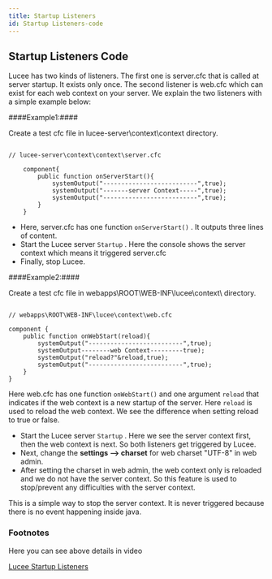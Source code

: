 ```yaml
---
title: Startup Listeners
id: Startup Listeners-code
---
```

## Startup Listeners Code ##

Lucee has two kinds of listeners. The first one is server.cfc that is called at server startup. It exists only once. The second listener is web.cfc which can exist for each web context on your server. We explain the two listeners with a simple example below:

####Example1:####

Create a test cfc file in lucee-server\context\context directory.  

```lucee

// lucee-server\context\context\server.cfc

	component{
		public function onServerStart(){
			systemOutput("--------------------------",true);
			systemOutput("-------server Context-----",true);
			systemOutput("--------------------------",true);
		}
	}
```

* Here, server.cfc has one function ``onServerStart()`` . It outputs three lines of content.
* Start the Lucee server ``Startup`` . Here the console shows the server context which means it triggered server.cfc
* Finally, stop Lucee.

####Example2:####

Create a test cfc file in webapps\ROOT\WEB-INF\lucee\context\ directory.  

```lucee

// webapps\ROOT\WEB-INF\lucee\context\web.cfc

component {
	public function onWebStart(reload){
		systemOutput("--------------------------",true);
		systemOutput--------web Context---------true);
		systemOutput("reload?"&reload,true);
		systemOutput("--------------------------",true);
	}
}
```

Here web.cfc has one function ``onWebStart()`` and one argument ``reload`` that indicates if the web context is a new startup of the server. Here ``reload`` is used to reload the web context. We see the difference when setting reload to true or false. 

* Start the Lucee server ``Startup`` . Here we see the server context first, then the web context is next. So both listeners get triggered by Lucee.
* Next, change the **settings --> charset** for web charset "UTF-8" in web admin.
* After setting the charset in web admin, the web context only is reloaded and we do not have the server context. So this feature is used to stop/prevent any difficulties with the server context.

This is a simple way to stop the server context. It is never triggered because there is no event happening inside java.

### Footnotes ###

Here you can see above details in video

[Lucee Startup Listeners](https://youtu.be/b1MWLwkKdLE)

